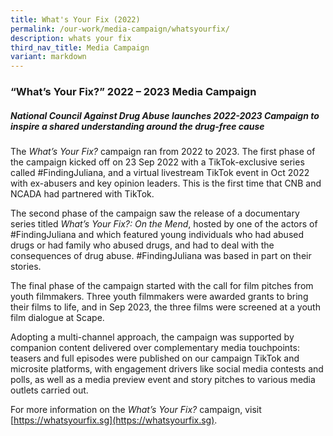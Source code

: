 ```yaml
---
title: What's Your Fix (2022)
permalink: /our-work/media-campaign/whatsyourfix/
description: whats your fix
third_nav_title: Media Campaign
variant: markdown
---
```

### “What’s Your Fix?” 2022 – 2023 Media Campaign 

##### National Council Against Drug Abuse launches 2022-2023 Campaign to inspire a shared understanding around the drug-free cause 


	
	        
The _What’s Your Fix?_ campaign  ran from 2022 to 2023. The first phase of the campaign kicked off on 23 Sep 2022 with a TikTok-exclusive series called #FindingJuliana, and a virtual livestream TikTok event in Oct 2022 with ex-abusers and key opinion leaders. This is the first time that CNB and NCADA had partnered with TikTok.

The second phase of the campaign saw the release of a documentary series titled _What’s Your Fix?: On the Mend_, hosted by one of the actors of #FindingJuliana and which featured young individuals who had abused drugs or had family who abused drugs, and had to deal with the consequences of drug abuse. #FindingJuliana was based in part on their stories.

The final phase of the campaign started with the call for film pitches from youth filmmakers. Three youth filmmakers were awarded grants to bring their films to life, and in Sep 2023, the three films were screened at a youth film dialogue at Scape.

Adopting a multi-channel approach, the campaign was supported by companion content delivered over complementary media touchpoints: teasers and full episodes were published on our campaign TikTok and microsite platforms, with engagement drivers like social media contests and polls, as well as a media preview event and story pitches to various media outlets carried out.

For more information on the _What’s Your Fix?_ campaign, visit [https://whatsyourfix.sg](https://whatsyourfix.sg).


